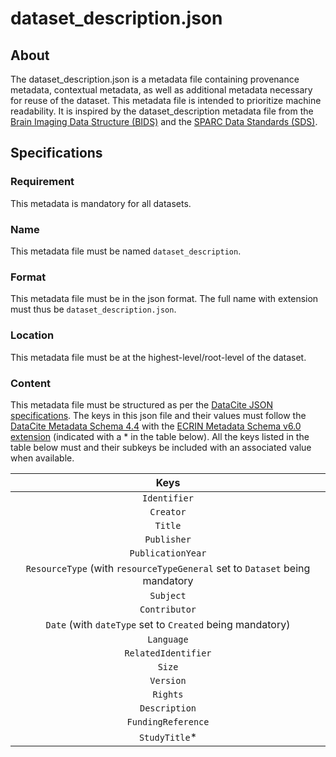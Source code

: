 # dataset_description.json

## About
The dataset_description.json is a metadata file containing provenance metadata, contextual metadata, 
as well as additional metadata necessary for reuse of the dataset. This metadata file is intended to prioritize machine readability. 
It is inspired by the dataset_description metadata file from the [Brain Imaging Data Structure (BIDS)](https://bids-specification.readthedocs.io/)
and the [SPARC Data Standards (SDS)](https://docs.sparc.science/docs/overview-of-sparc-dataset-format).

## Specifications

### Requirement
This metadata is mandatory for all datasets.

### Name
This metadata file must be named `dataset_description`.

### Format
This metadata file must be in the json format. The full name with extension must thus be `dataset_description.json`.

### Location
This metadata file must be at the highest-level/root-level of the dataset.

### Content
This metadata file must be structured as per the [DataCite JSON specifications](https://doi.org/10.5438/1pca-1y05). 
The keys in this json file and their values must follow the [DataCite Metadata Schema 4.4](https://doi.org/10.14454/3w3z-sa82) with the 
[ECRIN Metadata Schema v6.0 extension](https://doi.org/10.5281/zenodo.5554961) (indicated with a * in the table below). 
All the keys listed in the table below must and their subkeys be included with an associated value when available. 

|       Keys                                                                                
|:----------------------------------------------------------------------------------------:
| `Identifier`                                                                            
| `Creator`                                                      
| `Title`                                                    
| `Publisher`                                                      
| `PublicationYear`
| `ResourceType` (with `resourceTypeGeneral` set to `Dataset` being mandatory
| `Subject`
| `Contributor`
| `Date` (with `dateType` set to `Created` being mandatory)
| `Language`
| `RelatedIdentifier`
| `Size`
| `Version`
| `Rights`
| `Description`
| `FundingReference`
| `StudyTitle`*
